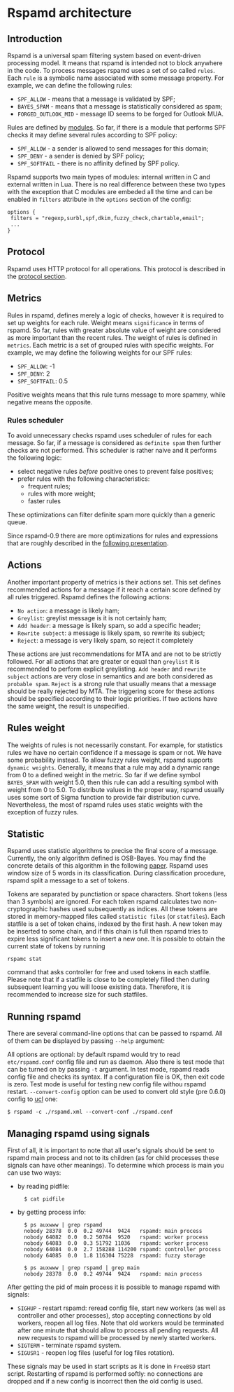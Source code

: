 # Rspamd architecture

## Introduction

Rspamd is a universal spam filtering system based on event-driven processing 
model. It means that rspamd is intended not to block anywhere in the code. To
process messages rspamd uses a set of so called `rules`. Each `rule` is a symbolic
name associated with some message property. For example, we can define the following
rules:

- `SPF_ALLOW` - means that a message is validated by SPF;
- `BAYES_SPAM` - means that a message is statistically considered as spam;
- `FORGED_OUTLOOK_MID` - message ID seems to be forged for Outlook MUA.

Rules are defined by [modules](../modules/). So far, if there is a module that
performs SPF checks it may define several rules according to SPF policy:

- `SPF_ALLOW` - a sender is allowed to send messages for this domain;
- `SPF_DENY` - a sender is denied by SPF policy;
- `SPF_SOFTFAIL` - there is no affinity defined by SPF policy.

Rspamd supports two main types of modules: internal written in C and external
written in Lua. There is no real difference between these two types with the exception
that C modules are embeded all the time and can be enabled in `filters` attribute
in the `options` section of the config:

~~~nginx
options {
 filters = "regexp,surbl,spf,dkim,fuzzy_check,chartable,email";
 ...
}
~~~

## Protocol

Rspamd uses HTTP protocol for all operations. This protocol is described in the [protocol section](protocol.md).

## Metrics

Rules in rspamd, defines merely a logic of checks, however it is required to
set up weights for each rule. Weight means `significance` in terms of rspamd. So
far, rules with greater absolute value of weight are considered as more important
than the recent rules. The weight of rules is defined in `metrics`. Each metric
is a set of grouped rules with specific weights. For example, we may define the
following weights for our SPF rules:

- `SPF_ALLOW`: -1
- `SPF_DENY`: 2
- `SPF_SOFTFAIL`: 0.5

Positive weights means that this rule turns message to more spammy, while negative
means the opposite.

### Rules scheduler

To avoid unnecessary checks rspamd uses scheduler of rules for each message. So far,
if a message is considered as `definite spam` then further checks are not performed.
This scheduler is rather naive and it performs the following logic:

- select negative rules *before* positive ones to prevent false positives;
- prefer rules with the following characteristics:
  - frequent rules;
  - rules with more weight;
  - faster rules

These optimizations can filter definite spam more quickly than a generic queue.

Since rspamd-0.9 there are more optimizations for rules and expressions that are
roughly described in the [following presentation](http://highsecure.ru/ast-rspamd.pdf).

## Actions

Another important property of metrics is their actions set. This set defines recommended
actions for a message if it reach a certain score defined by all rules triggered.
Rspamd defines the following actions:

- `No action`: a message is likely ham;
- `Greylist`: greylist message is it is not certainly ham;
- `Add header`: a message is likely spam, so add a specific header;
- `Rewrite subject`: a message is likely spam, so rewrite its subject;
- `Reject`: a message is very likely spam, so reject it completely

These actions are just recommendations for MTA and are not to be strictly followed.
For all actions that are greater or equal than `greylist` it is recommended to
perform explicit greylisting. `Add header` and `rewrite subject` actions are very
close in semantics and are both considered as `probable spam`. `Reject` is a 
strong rule that usually means that a message should be really rejected by MTA.
The triggering score for these actions should be specified according to their logic
priorities. If two actions have the same weight, the result is unspecified.

## Rules weight

The weights of rules is not necessarily constant. For example, for statistics rules
we have no certain confidence if a message is spam or not. We have some probability
instead. To allow fuzzy rules weight, rspamd supports `dynamic weights`. Generally,
it means that a rule may add a dynamic range from 0 to a defined weight in the metric.
So far if we define symbol `BAYES_SPAM` with weight 5.0, then this rule can add
a resulting symbol with weight from 0 to 5.0. To distribute values in the proper
way, rspamd usually uses some sort of Sigma function to provide fair distribution curve.
Nevertheless, the most of rspamd rules uses static weights with the exception of
fuzzy rules.

## Statistic

Rspamd uses statistic algorithms to precise the final score of a message. Currently,
the only algorithm defined is OSB-Bayes. You may find the concrete details of this
algorithm in the following [paper](http://osbf-lua.luaforge.net/papers/osbf-eddc.pdf).
Rspamd uses window size of 5 words in its classification. During classification procedure,
rspamd split a message to a set of tokens. 

Tokens are separated by punctiation or space characters. Short tokens (less than 3 symbols) are ignored. For each token rspamd
calculates two non-cryptographic hashes used subsequently as indices. All these tokens
are stored in memory-mapped files called `statistic files` (or `statfiles`). Each statfile
is a set of token chains, indexed by the first hash. A new token may be inserted to some
chain, and if this chain is full then rspamd tries to expire less significant tokens to
insert a new one. It is possible to obtain the current state of tokens by running

	rspamc stat 

command that asks controller for free and used tokens in each statfile.
Please note that if a statfile is close to be completely filled then during subsequent
learning you will loose existing data. Therefore, it is recommended to increase size for
such statfiles.

## Running rspamd
 
There are several command-line options that can be passed to rspamd. All of them can be displayed by passing `--help` argument: 

All options are optional: by default rspamd would try to read `etc/rspamd.conf` config file and run as daemon. Also there is test mode that can be turned on by passing `-t` argument. In test mode, rspamd reads config file and checks its syntax. If a configuration file is OK, then exit code is zero. Test mode is useful for testing new config file withou rspamd restart. `--convert-config` option can be used to convert old style (pre 0.6.0) config to [ucl](../configuration/ucl.md) one: 

	$ rspamd -c ./rspamd.xml --convert-conf ./rspamd.conf

 
## Managing rspamd using signals

First of all, it is important to note that all user's signals should be sent to rspamd main process and not to its children (as for child processes these signals can have other meanings). To determine which process is main you can use two ways: 

- by reading pidfile: 

		$ cat pidfile

- by getting process info: 

		$ ps auxwww | grep rspamd
		nobody 28378  0.0  0.2 49744  9424   rspamd: main process
		nobody 64082  0.0  0.2 50784  9520   rspamd: worker process
		nobody 64083  0.0  0.3 51792 11036   rspamd: worker process
		nobody 64084  0.0  2.7 158288 114200 rspamd: controller process
		nobody 64085  0.0  1.8 116304 75228  rspamd: fuzzy storage
	
		$ ps auxwww | grep rspamd | grep main
		nobody 28378  0.0  0.2 49744  9424   rspamd: main process

After getting the pid of main process it is possible to manage rspamd with signals:
 
- `SIGHUP` - restart rspamd: reread config file, start new workers (as well as controller and other processes), stop accepting connections by old workers, reopen all log files. Note that old workers would be terminated after one minute that should allow to process all pending requests. All new requests to rspamd will be processed by newly started workers. 
- `SIGTERM` - terminate rspamd system.
- `SIGUSR1` - reopen log files (useful for log files rotation). 

These signals may be used in start scripts as it is done in `FreeBSD` start script. Restarting of rspamd is performed softly: no connections are dropped and if a new config is incorrect then the old config is used. 